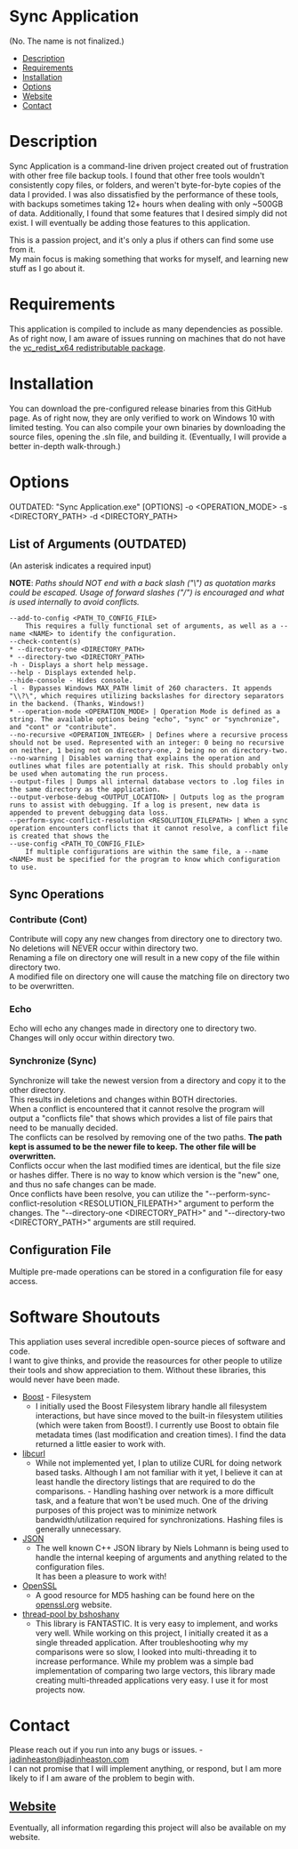 # Sync Application
(No. The name is not finalized.)

- [Description](#description)
- [Requirements](#requirements)
- [Installation](#installation)
- [Options](#options)
- [Website](#website)
- [Contact](#contact)

# Description
Sync Application is a command-line driven project created out of frustration with other free file backup tools. I found that other free tools wouldn't consistently copy files, or folders, and weren't byte-for-byte copies of the data I provided. I was also dissatisfied by the performance of these tools, with backups sometimes taking 12+ hours when dealing with only ~500GB of data.
Additionally, I found that some features that I desired simply did not exist.
    I will eventually be adding those features to this application.


This is a passion project, and it's only a plus if others can find some use from it.  
My main focus is making something that works for myself, and learning new stuff as I go about it.

# Requirements
This application is compiled to include as many dependencies as possible.
As of right now, I am aware of issues running on machines that do not have the [vc_redist_x64 redistributable package](https://docs.microsoft.com/en-us/cpp/windows/latest-supported-vc-redist?view=msvc-170).

# Installation
You can download the pre-configured release binaries from this GitHub page. As of right now, they are only verified to work on Windows 10 with limited testing.
You can also compile your own binaries by downloading the source files, opening the .sln file, and building it.
(Eventually, I will provide a better in-depth walk-through.)

# Options
OUTDATED: "Sync Application.exe" [OPTIONS] -o <OPERATION_MODE> -s <DIRECTORY_PATH> -d <DIRECTORY_PATH>  

## List of Arguments (OUTDATED)
(An asterisk indicates a required input)

**NOTE**: *Paths should NOT end with a back slash ("\\") as quotation marks could be escaped. Usage of forward slashes ("/") is encouraged and what is used internally to avoid conflicts.*
```
--add-to-config <PATH_TO_CONFIG_FILE>
    This requires a fully functional set of arguments, as well as a --name <NAME> to identify the configuration.
--check-content(s)
* --directory-one <DIRECTORY_PATH>
* --directory-two <DIRECTORY_PATH>
-h - Displays a short help message.
--help - Displays extended help.
--hide-console - Hides console.
-l - Bypasses Windows MAX_PATH limit of 260 characters. It appends "\\?\", which requires utilizing backslashes for directory separators in the backend. (Thanks, Windows!)
* --operation-mode <OPERATION_MODE> | Operation Mode is defined as a string. The available options being "echo", "sync" or "synchronize", and "cont" or "contribute".
--no-recursive <OPERATION_INTEGER> | Defines where a recursive process should not be used. Represented with an integer: 0 being no recursive on neither, 1 being not on directory-one, 2 being no on directory-two.
--no-warning | Disables warning that explains the operation and outlines what files are potentially at risk. This should probably only be used when automating the run process.
--output-files | Dumps all internal database vectors to .log files in the same directory as the application.
--output-verbose-debug <OUTPUT_LOCATION> | Outputs log as the program runs to assist with debugging. If a log is present, new data is appended to prevent debugging data loss.
--perform-sync-conflict-resolution <RESOLUTION_FILEPATH> | When a sync operation encounters conflicts that it cannot resolve, a conflict file is created that shows the 
--use-config <PATH_TO_CONFIG_FILE>
    If multiple configurations are within the same file, a --name <NAME> must be specified for the program to know which configuration to use.

```
## Sync Operations

### Contribute (Cont)
Contribute will copy any new changes from directory one to directory two.  
No deletions will NEVER occur within directory two.  
Renaming a file on directory one will result in a new copy of the file within directory two.  
A modified file on directory one will cause the matching file on directory two to be overwritten.
### Echo
Echo will echo any changes made in directory one to directory two.  
Changes will only occur within directory two.  

### Synchronize (Sync)
Synchronize will take the newest version from a directory and copy it to the other directory.  
This results in deletions and changes within BOTH directories.  
When a conflict is encountered that it cannot resolve the program will output a "conflicts file" that shows which provides a list of file pairs that need to be manually decided.  
The conflicts can be resolved by removing one of the two paths. **The path kept is assumed to be the newer file to keep. The other file will be overwritten.**  
Conflicts occur when the last modified times are identical, but the file size or hashes differ. There is no way to know which version is the "new" one, and thus no safe changes can be made.  
Once conflicts have been resolve, you can utilize the "--perform-sync-conflict-resolution <RESOLUTION_FILEPATH>" argument to perform the changes. The "--directory-one <DIRECTORY_PATH>" and "--directory-two <DIRECTORY_PATH>" arguments are still required.  

## Configuration File
Multiple pre-made operations can be stored in a configuration file for easy access. 
# Software Shoutouts
This appliation uses several incredible open-source pieces of software and code.  
I want to give thinks, and provide the reasources for other people to utilize their tools and show appreciation to them. Without these libraries, this would never have been made.
* [Boost](https://www.boost.org/) - Filesystem
    * I initially used the Boost Filesystem library handle all filesystem interactions, but have since moved to the built-in filesystem utilities (which were taken from Boost!). I currently use Boost to obtain file metadata times (last modification and creation times). I find the data returned a little easier to work with.
* [libcurl](https://curl.se/libcurl/)
    * While not implemented yet, I plan to utilize CURL for doing network based tasks. Although I am not familiar with it yet, I believe it can at least handle the directory listings that are required to do the comparisons. - Handling hashing over network is a more difficult task, and a feature that won't be used much. One of the driving purposes of this project was to minimize network bandwidth/utilization required for synchronizations. Hashing files is generally unnecessary.
* [JSON](https://github.com/nlohmann/json)
    * The well known C++ JSON library by Niels Lohmann is being used to handle the internal keeping of arguments and anything related to the configuration files.  
    It has been a pleasure to work with! 
* [OpenSSL](https://www.openssl.org/)
    * A good resource for MD5 hashing can be found here on the [openssl.org](https://www.openssl.org/docs/man1.1.1/man3/MD5.html) website.
* [thread-pool by bshoshany](https://github.com/bshoshany/thread-pool)  
    * This library is FANTASTIC. It is very easy to implement, and works very well. While working on this project, I initially created it as a single threaded application. After troubleshooting why my comparisons were so slow, I looked into multi-threading it to increase performance. While my problem was a simple bad implementation of comparing two large vectors, this library made creating multi-threaded applications very easy. I use it for most projects now.  
# Contact
Please reach out if you run into any bugs or issues. - jadinheaston@jadinheaston.com  
I can not promise that I will implement anything, or respond, but I am more likely to if I am aware of the problem to begin with.

## [Website](https://www.jadinheaston.com/)
Eventually, all information regarding this project will also be available on my website.
